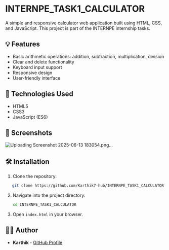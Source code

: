 
# INTERNPE_TASK1_CALCULATOR

A simple and responsive calculator web application built using HTML, CSS, and JavaScript. This project is part of the INTERNPE internship tasks.

## 💡 Features

- Basic arithmetic operations: addition, subtraction, multiplication, division
- Clear and delete functionality
- Keyboard input support
- Responsive design
- User-friendly interface

## 🚀 Technologies Used

- HTML5
- CSS3
- JavaScript (ES6)

## 📸 Screenshots

![Uploading Screenshot 2025-06-13 183054.png…]()


## 🛠️ Installation

1. Clone the repository:
```bash
   git clone https://github.com/Karthik7-hub/INTERNPE_TASK1_CALCULATOR.git
````

2. Navigate into the project directory:

   ```bash
   cd INTERNPE_TASK1_CALCULATOR
   ```
3. Open `index.html` in your browser.

## 👨‍💻 Author

* **Karthik** - [GitHub Profile](https://github.com/Karthik7-hub)



